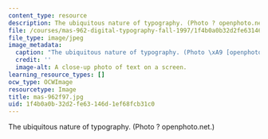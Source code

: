 ```yaml
---
content_type: resource
description: The ubiquitous nature of typography. (Photo ? openphoto.net.)
file: /courses/mas-962-digital-typography-fall-1997/1f4b0a0b32d2fe63146d1ef68fcb31c0_mas-962f97.jpg
file_type: image/jpeg
image_metadata:
  caption: "The ubiquitous nature of typography. (Photo \xA9 [openphoto.net](http://openphoto.net).)"
  credit: ''
  image-alt: A close-up photo of text on a screen.
learning_resource_types: []
ocw_type: OCWImage
resourcetype: Image
title: mas-962f97.jpg
uid: 1f4b0a0b-32d2-fe63-146d-1ef68fcb31c0
---
```

The ubiquitous nature of typography. (Photo ? openphoto.net.)

